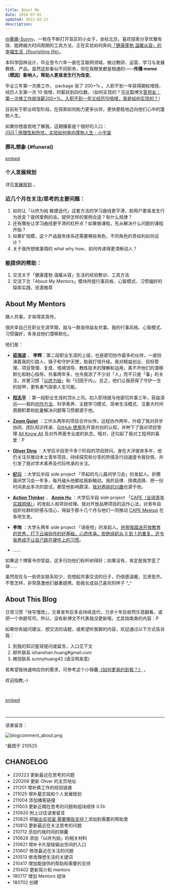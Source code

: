 ```yaml
---
title: About Me
date: 2018-07-02
updated: 2022-02-23
description: 
---
```



[@黄姗-Sunny](https://github.com/ishanshan)，一枚在不断打开盲区的小女子，坐标北京。喜欢探索分享优雅有效、能跨越大时间周期的工具方法，正在实验如何奔向[「健康蓬勃 温暖从容」的幸福生活（flourishing life）](about/idealife)。


本科学园林设计，毕业至今六年一直在互联网领域，做过教研、运营、学习与发展教练、产品。虽然这些看似不同职务，但在我眼里都是相通的——**传播 meme（模因）影响人，帮助人更易发生行为改变**。

毕业三年第一次换工作， package 涨了 200+% 。入职不到一年获得期权增授、经历人生第一次 10 倍增，时薪跃到四位数。（如何实现的？见这篇博文[答师友：第一次换工作就涨薪200+%，入职不到一年又经历10倍增，我是如何实现的？](mur/tips_jobhunting.md)）

目前处于职业转型阶段，在探索如何助力更多伙伴，更快更稳地迈向他们心中的蓬勃人生。

如果你想直观地了解我，这期播客是个很好的入口：<br>
[闪闪 | 用理性和热忱，实验如何奔向蓬勃人生 -  小宇宙](https://www.xiaoyuzhoufm.com/episode/61585ce0ae1d32c4f86c18c5?s=eyJ1IjogIjYwZTI4NWQ4ZTBmNWU3MjNiYjlmNDVlNiJ9)


### 葬礼想象 {#funeral}

[embed](_eb_funeral.md ':include')

### 个人发展规划

详见[发展规划](about/plan_lifedev.md) 。


### 近几个月在关注/思考的主要问题：

1. 如何让「以终为始 敏捷迭代」这套方法的学习曲线更平滑，助用户更易发生行为改变？提供案例的话，提供怎样的案例合适？有什么规律？
2. 还有哪些让学习曲线更平滑的杠杆点？如果做课程，先从解决什么问题的课程开始？
3. 如果扩规模，这个产品服务体系还需要哪些角色，不同角色的责权利如何设计？
4. 关于我所想做事情的 what why how，如何传递得更清晰动人？



### 能提供的帮助：

1. 交流关于「健康蓬勃 温暖从容」生活的经验教训、工具方法
2. 交流下文「About My Mentors」模块所提行事风格、心智模式、习惯偏好的探索实践、资源推荐





## About My Mentors

跟人共事，才易得其真传。

很庆幸自己在职业生涯早期，就与一群良师益友共事。我的行事风格、心智模式、习惯偏好，多来自他们潜移默化。

他们是：


- **[茹海波](https://weibo.com/brianru)** 、 **李辉**：第二段职业生涯的上级，也是密切协作最多的伙伴，一直扮演着我的引路人、镜子和守护天使，助我打怪升级。我对精益创业、目标管理、项目管理、复盘、情境领导、教练技术的理解和运用，离不开他们的潜移默化和耐心指导。共事两年多，也令我添了不少对「人」而不只是「事」的关注，并更习惯「[以终为始](https://docs.qq.com/slide/DVVBzbVZ1UnFRZEhM)」和「归因于内」。总之，他们让我获得了守护一生的铠甲，更有勇气探索人生可能。

- **[阳志平](https://www.yangzhiping.com/)** ：第一段职业生涯的顶头上司。初入职场就与他密切共事三年，获益深远——我的[创作方法](wr/HbOutputbyCards.md)、科学素养、主题学习模式、简单生活模式、注重大时间周期积累和批量解决问题等习惯都源于他。
- **[Zoom Quiet](http://zoomquiet.io/#)** ：工作头两年的项目合作伙伴。远程协作两年，升级了我对异步协同、团队知识传承、[GitHub 使用](cmty/HbGitHubCooperate.md)及开源共创的认知，并种下了我对项目管理 [All Know All](https://www.xmind.net/m/citg/) 及对外界面专业度的执念。哦对，还勾起了我对工程师的喜爱：P
- **[Oliver Ding](https://medium.com/call4)** ：大学后半段至今多个阶段的项目顾问。身在大洋彼岸多年，他仍关注并推动本土青年项目，持续探究和分享的热情及行动速度令我钦佩，并引发了我对学术素养及代际传承的关注。
- **[纪元](http://ishanshan.zoomquiet.top/clipping/qr_jiyuan.jpeg)** ：大学后半段 side project 「早起的鸟儿晨间学习会」的发起人。折腾晨间学习会一年多，每月碰头他都给我新触动。我的自律、择偶选择、把一份时间卖出多次的尝试，都受他影响颇深，[我对养娃的兴趣](family/hb_parenting.md)也源于他。
- **[Action Thinker](http://www.zaih.com/mentor/84789490/)** 、 **[Annie Hu](https://www.linkedin.com/in/annie-hu-15250539/)** ：大学后半段 side project 「[CAPE（全球青年实践网络）](http://hicape.com/)」的发起人和项目经理。我对开放品牌项目的运作心法，对青年自组织社群的好感与信心，得益于那十几个月与他们一同推动 [CAPE Meetup](http://hicape.com/cape-meetup/) 在各地生发。
- **李珣** ：大学头两年 side project 「讲座控」的发起人。[他带我踏进开放教育的世界，打下云端协作的好基础，心虑传承、拒绝组织从 0 到 1 的重复，还令我养成不让自己跌在硬件上的习惯](selfedu/SelfEduOwetoJZK.md)。
- ……

如果这个博客令你受益，这多归功他们标杆树得好；如果没有，肯定是我学歪了😅……

虽然现在与一些师友联系较少，但想起共事交流的日子，仍倍感温暖，见贤思齐。不管怎样，非常感激他们器重提携，助我长成自己喜欢的样子 ^_^







## About This Blog

日常习惯「快写慢改」，文章发布后多会持续迭代，力求十年后依然乐意翻看，或把一个命题写尽。所以，没有新博文不代表我没更新哦，尤其指南类的内容：P



如果你有疑问建议、想交流的话题，或希望听我聊的内容，欢迎通过以下方式告诉我：

1. 到我的知识星球提问或留言，入口见下文
2. 邮件联系 ishanshan.huang#gmail.com
3. 微信联系 sunnyhuang42 (请注明来意)


若希望我快速响应你的需求，可参考这个小锦囊[《如何更易约到我？》](about/booking.md) 。

欢迎指教;-)

<br>

[embed](_eb_outputchannel_card.md ':include')



<br>

---


读者留言：

![blogcomment_about.png](http://ishanshan.zoomquiet.top/share/blogcomment_about.png)

^截图于 210525

## CHANGELOG

- 220223 更新最近在思考的问题
- 220209 更新 Oliver 的主页地址
- 211201 增补换工作的经验链接
- 211025 增补墓志铭和个人发展规划
- 211004 添加播客链接
- 211003 更新近期在思考的问题和组块顺序 0.5h
- 210920 附上过往读者留言
- 210825 把[输出实验室 需要哪些支持？](https://ishanshan.im/#/f_output/helpwanted)添加到需要的帮助里
- 210812 更新最近在关注思考的问题
- 210712 添加约我时间的锦囊
- 210628 添加「以终为始」的相关材料
- 210621 增补卡片层级输出空间的入口
- 210607 修改最近在关注的问题
- 210513 修改理想生活的关键词
- 210417 增加能提供的帮助和需要的支持
- 210402 更新简介和 mentors
- 180717 增加 Mentors 组块
- 180702 创建

